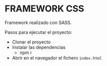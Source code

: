 # FRAMEWORK CSS

Framework realizado con SASS.

Pasos para ejecutar el proyecto:

- Clonar el proyecto
- Instalar las dependencias
  - npm i
- Abrir en el navegador el fichero `index.html`
